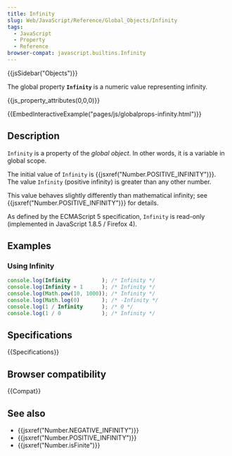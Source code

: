 ```yaml
---
title: Infinity
slug: Web/JavaScript/Reference/Global_Objects/Infinity
tags:
  - JavaScript
  - Property
  - Reference
browser-compat: javascript.builtins.Infinity
---
```

{{jsSidebar("Objects")}}

The global property **`Infinity`** is a numeric value representing infinity.

{{js_property_attributes(0,0,0)}}

{{EmbedInteractiveExample("pages/js/globalprops-infinity.html")}}

## Description

`Infinity` is a property of the *global object*. In other words, it is a
variable in global scope.

The initial value of `Infinity` is
{{jsxref("Number.POSITIVE_INFINITY")}}. The value `Infinity`
(positive infinity) is greater than any other number.

This value behaves slightly differently than mathematical infinity; see
{{jsxref("Number.POSITIVE_INFINITY")}} for details.

As defined by the ECMAScript 5 specification, `Infinity` is read-only
(implemented in JavaScript 1.8.5 / Firefox 4).

## Examples

### Using Infinity

```js
console.log(Infinity          ); /* Infinity */
console.log(Infinity + 1      ); /* Infinity */
console.log(Math.pow(10, 1000)); /* Infinity */
console.log(Math.log(0)       ); /* -Infinity */
console.log(1 / Infinity      ); /* 0 */
console.log(1 / 0             ); /* Infinity */
```

## Specifications

{{Specifications}}

## Browser compatibility

{{Compat}}

## See also

*   {{jsxref("Number.NEGATIVE_INFINITY")}}
*   {{jsxref("Number.POSITIVE_INFINITY")}}
*   {{jsxref("Number.isFinite")}}
